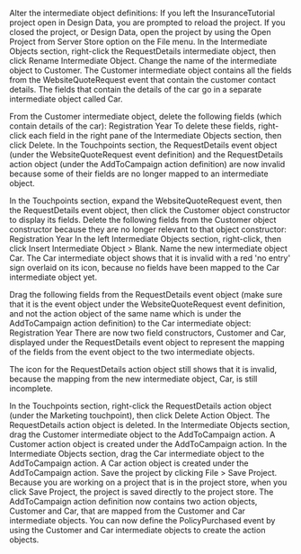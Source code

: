 Alter the intermediate object definitions:
If you left the InsuranceTutorial project open in Design Data, you are prompted to reload the project. If you closed the project, or Design Data, open the project by using the Open Project from Server Store option on the File menu.
In the Intermediate Objects section, right-click the RequestDetails intermediate object, then click Rename Intermediate Object.
Change the name of the intermediate object to Customer.
The Customer intermediate object contains all the fields from the WebsiteQuoteRequest event that contain the customer contact details. The fields that contain the details of the car go in a separate intermediate object called Car.

From the Customer intermediate object, delete the following fields (which contain details of the car):
Registration
Year
To delete these fields, right-click each field in the right pane of the Intermediate Objects section, then click Delete.
In the Touchpoints section, the RequestDetails event object (under the WebsiteQuoteRequest event definition) and the RequestDetails action object (under the AddToCampaign action definition) are now invalid because some of their fields are no longer mapped to an intermediate object.


In the Touchpoints section, expand the WebsiteQuoteRequest event, then the RequestDetails event object, then click the Customer object constructor to display its fields. Delete the following fields from the Customer object constructor because they are no longer relevant to that object constructor:
Registration
Year
In the left Intermediate Objects section, right-click, then click Insert Intermediate Object > Blank.
Name the new intermediate object Car.
The Car intermediate object shows that it is invalid with a red 'no entry' sign overlaid on its icon, because no fields have been mapped to the Car intermediate object yet.

Drag the following fields from the RequestDetails event object (make sure that it is the event object under the WebsiteQuoteRequest event definition, and not the action object of the same name which is under the AddToCampaign action definition) to the Car intermediate object:
Registration
Year
There are now two field constructors, Customer and Car, displayed under the RequestDetails event object to represent the mapping of the fields from the event object to the two intermediate objects.

The icon for the RequestDetails action object still shows that it is invalid, because the mapping from the new intermediate object, Car, is still incomplete.

In the Touchpoints section, right-click the RequestDetails action object (under the Marketing touchpoint), then click Delete Action Object. The RequestDetails action object is deleted.
In the Intermediate Objects section, drag the Customer intermediate object to the AddToCampaign action. A Customer action object is created under the AddToCampaign action.
In the Intermediate Objects section, drag the Car intermediate object to the AddToCampaign action. A Car action object is created under the AddToCampaign action.
Save the project by clicking File > Save Project. Because you are working on a project that is in the project store, when you click Save Project, the project is saved directly to the project store.
The AddToCampaign action definition now contains two action objects, Customer and Car, that are mapped from the Customer and Car intermediate objects.
You can now define the PolicyPurchased event by using the Customer and Car intermediate objects to create the action objects.